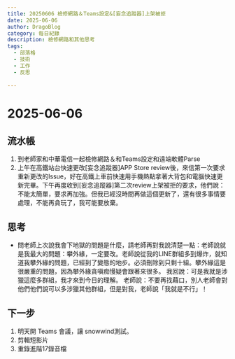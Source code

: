 ```yaml
---
title: 20250606 檢修網路＆Teams設定&[妄念追蹤器]上架被拒
date: 2025-06-06
author: DragoBlog
category: 每日紀錄
description: 檢修網路和其他思考
tags:
  - 部落格
  - 技術
  - 工作
  - 反思
 
---
```


# 2025-06-06

<PostMeta />


## 流水帳

1. 到老師家和中華電信一起檢修網路＆和Teams設定和遠端軟體Parse
2. 上午在高鐵站台快速更改[妄念追蹤器]APP Store review後，來信第一次要求重新更改的Issue，好在高鐵上車前快速用手機熱點拿著大背包和電腦快速更新完畢。下午再度收到[妄念追蹤器]第二次review上架被拒的要求，他們說：不能太簡單，要求再加強。但我已經沒時間再做這個更新了，還有很多事情要處理，不能再貪玩了，我可能要放棄。

## 思考
- 問老師上次說我會下地獄的問題是什麼，請老師再對我說清楚一點：老師說就是我最大的問題：攀外緣，一定要改。老師說從我的LINE群組多到爆炸，就知道我攀外緣的問題，已經到了變態的地步。必須刪除到只剩十組。攀外緣這是很嚴重的問題，因為攀外緣貪嗔痴慢疑會跟著來很多。
我回說：可是我就是涉獵這麼多群組，我才來到今日的理解。
老師說：不要再找藉口，別人老師會對他們他們說可以多涉獵其他群組，但是對我，老師說「我就是不行」！


## 下一步
1. 明天開 Teams 會議，讓 snowwind測試。
2. 剪輯短影片
3. 重錄進階17錄音檔
